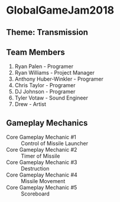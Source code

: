 # GlobalGameJam2018

## Theme: Transmission

## Team Members
  1. Ryan Palen - Programer
  2. Ryan Williams - Project Manager
  3. Anthony Huber-Winkler - Programer
  4. Chris Taylor - Programer
  5. DJ Johnson - Programer
  6. Tyler Votaw - Sound Engineer
  7. Drew - Artist

## Gameplay Mechanics
<dl>
 <dt>Core Gameplay Mechanic #1
  <dd>Control of Missile Launcher
<dt>Core Gameplay Mechanic #2
  <dd>Timer of Missile
<dt>Core Gameplay Mechanic #3
  <dd>Destruction 
<dt>Core Gameplay Mechanic #4
  <dd>Missile Movement
<dt>Core Gameplay Mechanic #5
  <dd>Scoreboard

